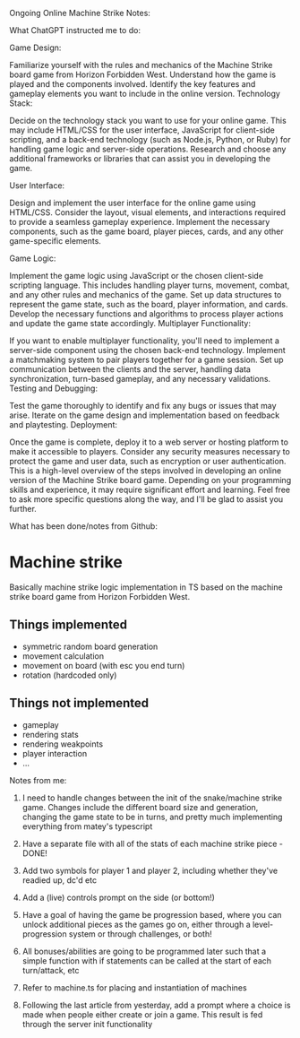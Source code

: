 Ongoing Online Machine Strike Notes:

What ChatGPT instructed me to do:

Game Design:

Familiarize yourself with the rules and mechanics of the Machine Strike board game from Horizon Forbidden West. Understand how the game is played and the components involved.
Identify the key features and gameplay elements you want to include in the online version.
Technology Stack:

Decide on the technology stack you want to use for your online game. This may include HTML/CSS for the user interface, JavaScript for client-side scripting, and a back-end technology (such as Node.js, Python, or Ruby) for handling game logic and server-side operations.
Research and choose any additional frameworks or libraries that can assist you in developing the game.

User Interface:

Design and implement the user interface for the online game using HTML/CSS. Consider the layout, visual elements, and interactions required to provide a seamless gameplay experience.
Implement the necessary components, such as the game board, player pieces, cards, and any other game-specific elements.

Game Logic:

Implement the game logic using JavaScript or the chosen client-side scripting language. This includes handling player turns, movement, combat, and any other rules and mechanics of the game.
Set up data structures to represent the game state, such as the board, player information, and cards.
Develop the necessary functions and algorithms to process player actions and update the game state accordingly.
Multiplayer Functionality:

If you want to enable multiplayer functionality, you'll need to implement a server-side component using the chosen back-end technology.
Implement a matchmaking system to pair players together for a game session.
Set up communication between the clients and the server, handling data synchronization, turn-based gameplay, and any necessary validations.
Testing and Debugging:

Test the game thoroughly to identify and fix any bugs or issues that may arise.
Iterate on the game design and implementation based on feedback and playtesting.
Deployment:

Once the game is complete, deploy it to a web server or hosting platform to make it accessible to players.
Consider any security measures necessary to protect the game and user data, such as encryption or user authentication.
This is a high-level overview of the steps involved in developing an online version of the Machine Strike board game. Depending on your programming skills and experience, it may require significant effort and learning. Feel free to ask more specific questions along the way, and I'll be glad to assist you further.

What has been done/notes from Github:

# Machine strike

Basically machine strike logic implementation in TS based on the machine strike board game from Horizon Forbidden West.

## Things implemented
- symmetric random board generation
- movement calculation
- movement on board (with esc you end turn)
- rotation (hardcoded only)

## Things not implemented
- gameplay
- rendering stats
- rendering weakpoints
- player interaction
- ...


Notes from me:

1. I need to handle changes between the init of the snake/machine strike game. Changes include the different board size and generation, changing the game state to be in turns, and pretty much implementing everything from matey's typescript

2. Have a separate file with all of the stats of each machine strike piece - DONE!

3. Add two symbols for player 1 and player 2, including whether they've readied up, dc'd etc

4. Add a (live) controls prompt on the side (or bottom!)

5. Have a goal of having the game be progression based, where you can unlock additional pieces as the games go on, either through a level-progression system or through challenges, or both!

6. All bonuses/abilities are going to be programmed later such that a simple function with if statements can be called at the start of each turn/attack, etc

7. Refer to machine.ts for placing and instantiation of machines

8. Following the last article from yesterday, add a prompt where a choice is made when people either create or join a game. This result is fed through the server init functionality



